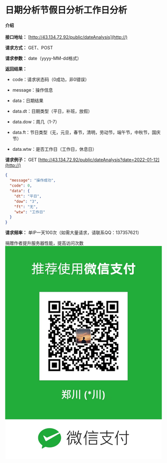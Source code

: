 # 日期分析节假日分析工作日分析

#### 介绍

 **接口地址：** 
[http://43.134.72.92/public/dateAnalysis](http://)

 **请求方式：** GET、POST

 **请求参数：** date（yyyy-MM-dd格式）

 **返回结果：** 
- code：请求状态码（0成功，非0错误）
- message：操作信息
- data：日期结果

- data.dt：日期类型（平日，补班，放假）
- data.dow：周几（1-7）
- data.ft：节日类型（无，元旦，春节，清明，劳动节，端午节，中秋节，国庆节）
- data.wtw：是否工作日（工作日，休息日）

 **请求例子：** 
GET [http://43.134.72.92/public/dateAnalysis?date=2022-01-12](http://)
```json
{
  "message": "操作成功",
  "code": 0,
  "data": {
    "dt": "平日",
    "dow": "3",
    "ft": "无",
    "wtw": "工作日"
  }
}
```
 **请求频率：** 单IP一天100次（如需大量请求，请联系QQ：137357621）

捐赠作者提升服务器性能，提高访问次数
![输入图片说明](WechatIMG201.jpeg)
